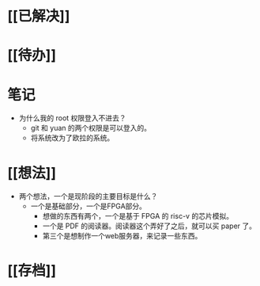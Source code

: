 # [[已解决]]

# [[待办]]

# 笔记
- 为什么我的 root 权限登入不进去？
	- git 和 yuan 的两个权限是可以登入的。
	- 将系统改为了欧拉的系统。

# [[想法]]
- 两个想法，一个是现阶段的主要目标是什么？
	- 一个是基础部分，一个是FPGA部分。
		- 想做的东西有两个，一个是基于 FPGA 的 risc-v 的芯片模拟。
		- 一个是 PDF 的阅读器。阅读器这个弄好了之后，就可以买 paper 了。
		- 第三个是想制作一个web服务器，来记录一些东西。

# [[存档]]
